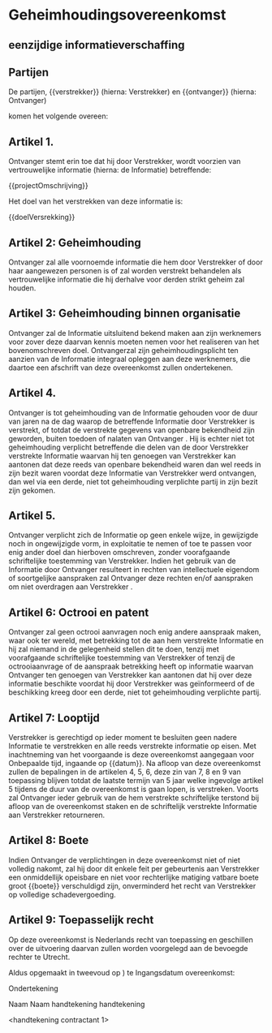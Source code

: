 # Geheimhoudingsovereenkomst

## eenzijdige informatieverschaffing

## Partijen
De partijen, {{verstrekker}} (hierna: Verstrekker) en {{ontvanger}} (hierna: Ontvanger)

komen het volgende overeen:

## Artikel 1. 
Ontvanger stemt erin toe dat hij door Verstrekker, wordt voorzien van vertrouwelijke informatie (hierna: de Informatie) betreffende:

{{projectOmschrijving}}

Het doel van het verstrekken van deze informatie is:

{{doelVersrekking}} 


## Artikel 2: Geheimhouding
Ontvanger zal alle voornoemde informatie die hem door Verstrekker of door haar aangewezen personen is of zal worden verstrekt behandelen als vertrouwelijke informatie die hij derhalve voor derden strikt geheim zal houden.

## Artikel 3: Geheimhouding binnen organisatie
Ontvanger zal de Informatie uitsluitend bekend maken aan zijn werknemers voor zover deze daarvan kennis moeten nemen voor het realiseren van het bovenomschreven doel. Ontvangerzal zijn geheimhoudingsplicht ten aanzien van de Informatie integraal opleggen aan deze werknemers, die daartoe een afschrift van deze overeenkomst zullen ondertekenen.

## Artikel 4.
Ontvanger is tot geheimhouding van de Informatie gehouden voor de duur van <Duur geheimhouding> jaren na de dag waarop de betreffende Informatie door Verstrekker  is verstrekt, of totdat de verstrekte gegevens van openbare bekendheid zijn geworden, buiten toedoen of nalaten van Ontvanger . Hij is echter niet tot geheimhouding verplicht betreffende die delen van de door Verstrekker  verstrekte Informatie waarvan hij ten genoegen van Verstrekker  kan aantonen dat deze reeds van openbare bekendheid waren dan wel reeds in zijn bezit waren voordat deze Informatie van Verstrekker   werd ontvangen, dan wel via een derde, niet tot geheimhouding verplichte partij in zijn bezit zijn gekomen.

## Artikel 5. 
Ontvanger verplicht zich de Informatie op geen enkele wijze, in gewijzigde noch in ongewijzigde vorm, in exploitatie te nemen of toe te passen voor enig ander doel dan hierboven omschreven, zonder voorafgaande schriftelijke toestemming van Verstrekker.
Indien het gebruik van de Informatie door Ontvanger resulteert in rechten van intellectuele eigendom of soortgelijke aanspraken zal Ontvanger deze rechten en/of aanspraken om niet overdragen aan Verstrekker .

## Artikel 6: Octrooi en patent
Ontvanger zal geen octrooi aanvragen noch enig andere aanspraak maken, waar ook ter wereld, met betrekking tot de aan hem verstrekte Informatie en hij zal niemand in de gelegenheid stellen dit te doen, tenzij met voorafgaande schriftelijke toestemming van Verstrekker of tenzij de octrooiaanvrage of de aanspraak betrekking heeft op informatie
waarvan Ontvanger ten genoegen van Verstrekker  kan aantonen dat hij over deze informatie beschikte voordat hij door Verstrekker was geïnformeerd of de beschikking kreeg door een derde, niet tot geheimhouding verplichte partij.

## Artikel 7: Looptijd 
Verstrekker is gerechtigd op ieder moment te besluiten geen nadere Informatie te verstrekken en alle reeds verstrekte informatie op eisen. Met inachtneming van het voorgaande is deze overeenkomst aangegaan voor Onbepaalde tijd, ingaande op {{datum}}. Na afloop van deze overeenkomst zullen de bepalingen in de artikelen 4, 5, 6, deze zin van 7, 8 en 9 van toepassing blijven totdat de laatste termijn van 5 jaar welke ingevolge artikel 5 tijdens de duur van de overeenkomst is gaan lopen, is verstreken. Voorts zal Ontvanger ieder gebruik van de hem verstrekte schriftelijke terstond bij afloop van de overeenkomst staken en de schriftelijk verstrekte Informatie aan Verstrekker retourneren.

## Artikel 8: Boete
Indien Ontvanger de verplichtingen in deze overeenkomst niet of niet volledig nakomt, zal hij door dit enkele feit per gebeurtenis aan Verstrekker een onmiddellijk opeisbare en niet voor rechterlijke matiging vatbare boete groot {{boete}} verschuldigd zijn, onverminderd het recht van Verstrekker op volledige schadevergoeding.

## Artikel 9: Toepasselijk recht
Op deze overeenkomst is Nederlands recht van toepassing en geschillen over de uitvoering
daarvan zullen worden voorgelegd aan de bevoegde rechter te Utrecht.


Aldus opgemaakt in tweevoud op <Datum opmaak>) te <Plaats opmaak> Ingangsdatum overeenkomst: <Aanvang overeenkomst>

Ondertekening

Naam        Naam <naam contractant2>
handtekening     handtekening



<handtekening contractant 1>    
